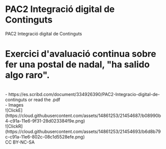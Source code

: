 # PAC2 Integració digital de Continguts
PAC2 Integració digital de Continguts<br>

# Exercici d'avaluació continua sobre fer una postal de nadal, "ha salido algo raro".
<br>
- https://es.scribd.com/document/334926390/PAC2-Integracio-digital-de-continguts or read the .pdf
<br>
- Images<br>
![ClickE](https://cloud.githubusercontent.com/assets/14861253/21454687/b08990b4-c91a-11e6-9f31-28d023384f9e.png)<br>
![ClickR](https://cloud.githubusercontent.com/assets/14861253/21454693/b6d8b79c-c91a-11e6-802c-08c1d5528efe.png)<br>
CC BY-NC-SA
